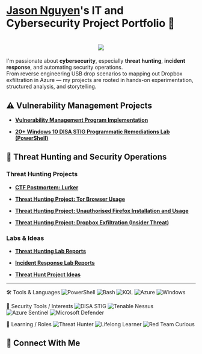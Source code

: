 # <a href="">Jason Nguyen</a>'s IT and Cybersecurity Project Portfolio 🔐


<h1 align="center">
    <img src="https://readme-typing-svg.herokuapp.com/?font=Righteous&size=35&color=FFA500&center=true&vCenter=true&width=500&height=70&duration=2000&lines=G'day!+👋;+I'm+Jason+Nguyen!;" />
</h1>


I'm passionate about **cybersecurity**, especially **threat hunting**, **incident response**, and automating security operations.  
From reverse engineering USB drop scenarios to mapping out Dropbox exfiltration in Azure — my projects are rooted in hands-on experimentation, structured analysis, and storytelling.

## ⚠️ Vulnerability Management Projects

- **[Vulnerability Management Program Implementation](https://github.com/jason-p-nguyen/vulnerability-management-program/)**

- **[20+ Windows 10 DISA STIG Programmatic Remediations Lab (PowerShell)](https://github.com/jason-p-nguyen/DISA-STIG-Implementations/)**

## 🚨 Threat Hunting and Security Operations

### Threat Hunting Projects

- **[CTF Postmortem: Lurker](https://github.com/jason-p-nguyen/threat-hunting-projects/blob/main/CTF-Lurker/)**

- **[Threat Hunting Project: Tor Browser Usage](https://github.com/jason-p-nguyen/threat-hunting-projects/tree/main/tor_usage)**

- **[Threat Hunting Project: Unauthorised Firefox Installation and Usage](https://github.com/jason-p-nguyen/threat-hunting-projects/tree/main/unauthorised_firefox_usage)**

- **[Threat Hunting Project: Dropbox Exfiltration (Insider Threat)](https://github.com/jason-p-nguyen/threat-hunting-projects/tree/main/dropbox_exfiltration)**

### Labs & Ideas

- **[Threat Hunting Lab Reports](https://github.com/jason-p-nguyen/threat-hunting-labs/)**

- **[Incident Response Lab Reports](https://github.com/jason-p-nguyen/incident-response-labs/)** 

- **[Threat Hunt Project Ideas](https://github.com/jason-p-nguyen/threat-hunting-labs/blob/main/threat-hunt-ideas.md)**

<hr/>

🛠️ Tools & Languages
![PowerShell](https://img.shields.io/badge/PowerShell-5391FE?logo=powershell&logoColor=white)
![Bash](https://img.shields.io/badge/Bash-4EAA25?logo=gnubash&logoColor=white)
![KQL](https://img.shields.io/badge/KQL-0089D6?logo=microsoftazure&logoColor=white)
![Azure](https://img.shields.io/badge/Azure-0078D4?logo=microsoftazure&logoColor=white)
![Windows](https://img.shields.io/badge/Windows-0078D6?logo=windows&logoColor=white)

🔐 Security Tools / Interests
![DISA STIG](https://img.shields.io/badge/DISA_STIG-0055A5?logo=nationalguard&logoColor=white)
![Tenable Nessus](https://img.shields.io/badge/Tenable-Nessus-0098DB?logo=tenable&logoColor=white)
![Azure Sentinel](https://img.shields.io/badge/Microsoft_Sentinel-5C2D91?logo=microsoftazure&logoColor=white)
![Microsoft Defender](https://img.shields.io/badge/Defender_for_Endpoint-0078D4?logo=microsoft&logoColor=white)

🧠 Learning / Roles
![Threat Hunter](https://img.shields.io/badge/Threat_Hunter-In_Training-blueviolet)
![Lifelong Learner](https://img.shields.io/badge/Lifelong-Learner-brightgreen)
![Red Team Curious](https://img.shields.io/badge/Red_Team-Curious-critical)


## 🤳 Connect With Me

<!--
[<img align="left" alt="___________ | YouTube" width="22px" src="https://cdn.jsdelivr.net/npm/simple-icons@v3/icons/youtube.svg" />][youtube]
[<img align="left" alt="___________ | Twitter" width="22px" src="https://cdn.jsdelivr.net/npm/simple-icons@v3/icons/twitter.svg" />][twitter]
[<img align="left" alt="___________ | LinkedIn" width="22px" src="https://cdn.jsdelivr.net/npm/simple-icons@v3/icons/linkedin.svg" />][linkedin]
[<img align="left" alt="___________ | Instagram" width="22px" src="https://cdn.jsdelivr.net/npm/simple-icons@v3/icons/instagram.svg" />][instagram]

[twitter]: https://twitter.com/___________
[youtube]: https://www.youtube.com/c/___________
[instagram]: https://www.instagram.com/___________
[linkedin]: https://linkedin.com/in/___________


<img width="35" alt="image" src="https://github.com/user-attachments/assets/2f41c7cd-5ea8-4475-b451-a37161b6c3fb"> 
<img width="35" alt="image" src="https://github.com/user-attachments/assets/77649969-9910-4994-8b96-74a116cfb2a8">

## 💼 Featured Projects

- 🛡️ **DISA STIG Implementations** – Step-by-step STIG hardening docs & PowerShell scripts for Windows 10. [View Case Studies](https://github.com/jason-p-nguyen/DISA-STIG_Implementations)
- 📊 **Azure Sentinel Attack Maps** – KQL dashboards + interactive maps for threat analysis. [View Project](https://github.com/jason-p-nguyen/Azure-Sentinel-Attack-Maps)

## 🔧 Technical Skills

<details>
<summary>Click to expand 🔽</summary>

- **Languages:** PowerShell, Bash, Python  
- **Platforms:** Azure Sentinel, Windows 10, Git  
- **Tools:** Tenable Nessus, STIG-A-VIEW, Visual Studio Code

</details>

## 📬 Get in Touch

Feel free to connect via [LinkedIn](https://www.linkedin.com/in/jason-p-nguyen) or send me an email.

-->
